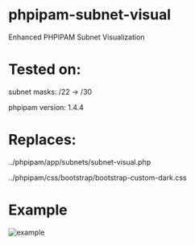 # phpipam-subnet-visual
Enhanced PHPIPAM Subnet Visualization

# Tested on:
subnet masks: /22 -> /30

phpipam version: 1.4.4


# Replaces:

../phpipam/app/subnets/subnet-visual.php

../phpipam/css/bootstrap/bootstrap-custom-dark.css

# Example

![example](https://user-images.githubusercontent.com/5930058/130671456-d85acd10-bb7f-4927-ab59-4ce9319aedfe.png)
